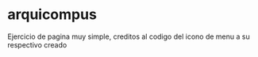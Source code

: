# arquicompus
Ejercicio de pagina muy simple, creditos al codigo del icono de menu a su respectivo creado

